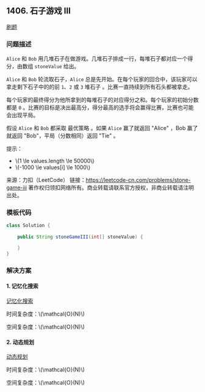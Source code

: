 <script src="https://cdn.bootcss.com/mathjax/2.7.7/MathJax.js?config=TeX-AMS-MML_HTMLorMML"></script>

## 1406. 石子游戏 III

[刷题](qu1406/solu/Solution.java)

### 问题描述

`Alice` 和 `Bob` 用几堆石子在做游戏。几堆石子排成一行，每堆石子都对应一个得分，由数组 `stoneValue` 给出。

`Alice` 和 `Bob` 轮流取石子，`Alice` 总是先开始。在每个玩家的回合中，该玩家可以拿走剩下石子中的的前 `1`、`2` 或 `3` 堆石子 。比赛一直持续到所有石头都被拿走。

每个玩家的最终得分为他所拿到的每堆石子的对应得分之和。每个玩家的初始分数都是 `0` 。比赛的目标是决出最高分，得分最高的选手将会赢得比赛，比赛也可能会出现平局。

假设 `Alice` 和 `Bob` 都采取 最优策略 。如果 `Alice` 赢了就返回 "Alice" ，Bob 赢了就返回 "Bob"，平局（分数相同）返回 "Tie" 。

提示：

* \\(1 \le values.length \le 50000\\)
* \\(-1000 \le values[i] \le 1000\\)

来源：力扣（LeetCode）
链接：https://leetcode-cn.com/problems/stone-game-iii
著作权归领扣网络所有。商业转载请联系官方授权，非商业转载请注明出处。

### 模板代码

``` java
class Solution {
    
    public String stoneGameIII(int[] stoneValue) {

    }
}
```

### 解决方案

#### 1. 记忆化搜索

[记忆化搜索](qu1406/solu1/Solution.java)

时间复杂度：\\(\mathcal{O}(N)\\)

空间复杂度：\\(\mathcal{O}(N)\\)

#### 2. 动态规划

[动态规划](qu1406/solu2/Solution.java)

时间复杂度：\\(\mathcal{O}(N)\\)

空间复杂度：\\(\mathcal{O}(N)\\)
